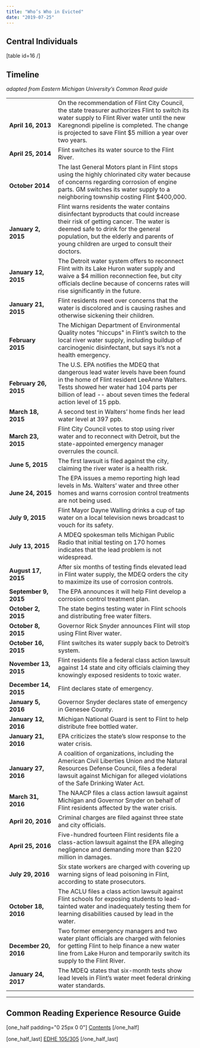 ```yaml
---
title: "Who’s Who in Evicted"
date: "2019-07-25"
---
```


## Central Individuals

\[table id=16 /\]

## Timeline

_adapted from Eastern Michigan University’s Common Read guide_

<table width="637"><tbody><tr><td width="134"><strong>&nbsp;</strong><div></div><strong>April 16, 2013</strong></td><td width="503">On the recommendation of Flint City Council, the state treasurer authorizes Flint to switch its water supply to Flint River water until the new Karegnondi pipeline is completed. The change is projected to save Flint $5 million a year over two years.</td></tr><tr><td width="134"><strong>April 25, 2014</strong></td><td width="503">Flint switches its water source to the Flint River.</td></tr><tr><td width="134"><strong>&nbsp;</strong><div></div><strong>October 2014</strong></td><td width="503">The last General Motors plant in Flint stops using the highly chlorinated city water because of concerns regarding corrosion of engine parts. GM switches its water supply to a neighboring township costing Flint $400,000.</td></tr><tr><td width="134"><strong>&nbsp;</strong><div></div><strong>January 2, 2015</strong></td><td width="503">Flint warns residents the water contains disinfectant byproducts that could increase their risk of getting cancer. The water is deemed safe to drink for the general population, but the elderly and parents of young children are urged to consult their doctors.</td></tr><tr><td width="134"><strong>January 12, 2015</strong></td><td width="503">The Detroit water system offers to reconnect Flint with its Lake Huron water supply and waive a $4 million reconnection fee, but city officials decline because of concerns rates will rise significantly in the future.</td></tr><tr><td width="134"><strong>January 21, 2015</strong></td><td width="503">Flint residents meet over concerns that the water is discolored and is causing rashes and otherwise sickening their children.</td></tr><tr><td width="134"><strong>&nbsp;</strong><div></div><strong>February 2015</strong></td><td width="503">The Michigan Department of Environmental Quality notes "hiccups" in Flint’s switch to the local river water supply, including buildup of carcinogenic disinfectant, but says it’s not a health emergency.</td></tr><tr><td width="134"><strong>&nbsp;</strong><div></div><strong>February 26, 2015</strong></td><td width="503">The U.S. EPA notifies the MDEQ that dangerous lead water levels have been found in the home of Flint resident LeeAnne Walters. Tests showed her water had 104 parts per billion of lead -- about seven times the federal action level of 15 ppb.</td></tr><tr><td width="134"><strong>March 18, 2015</strong></td><td width="503">A second test in Walters’ home finds her lead water level at 397 ppb.</td></tr><tr><td width="134"><strong>March 23, 2015</strong></td><td width="503">Flint City Council votes to stop using river water and to reconnect with Detroit, but the state-appointed emergency manager overrules the council.</td></tr><tr><td width="134"><strong>June 5, 2015</strong></td><td width="503">The first lawsuit is filed against the city, claiming the river water is a health risk.</td></tr><tr><td width="134"><strong>&nbsp;</strong><div></div><strong>June 24, 2015</strong></td><td width="503">The EPA issues a memo reporting high lead levels in Ms. Walters’ water and three other homes and warns corrosion control treatments are not being used.</td></tr><tr><td width="134"><strong>July 9, 2015</strong></td><td width="503">Flint Mayor Dayne Walling drinks a cup of tap water on a local television news broadcast to vouch for its safety.</td></tr><tr><td width="134"><strong>July 13, 2015</strong></td><td width="503">A MDEQ spokesman tells Michigan Public Radio that initial testing on 170 homes indicates that the lead problem is not widespread.</td></tr><tr><td width="134"><strong>August 17, 2015</strong></td><td width="503">After six months of testing finds elevated lead in Flint water supply, the MDEQ orders the city to maximize its use of corrosion controls.</td></tr><tr><td width="134"><strong>September 9, 2015</strong></td><td width="503">The EPA announces it will help Flint develop a corrosion control treatment plan.</td></tr><tr><td width="134"><strong>October 2, 2015</strong></td><td width="503">The state begins testing water in Flint schools and distributing free water filters.</td></tr><tr><td width="134"><strong>October 8, 2015</strong></td><td width="503">Governor Rick Snyder announces Flint will stop using Flint River water.</td></tr><tr><td width="134"><strong>October 16, 2015</strong></td><td width="503">Flint switches its water supply back to Detroit’s system.</td></tr><tr><td width="134"><strong>November 13, 2015</strong></td><td width="503">Flint residents file a federal class action lawsuit against 14 state and city officials claiming they knowingly exposed residents to toxic water.</td></tr><tr><td width="134"><strong>December 14, 2015</strong></td><td width="503">Flint declares state of emergency.</td></tr><tr><td width="134"><strong>January 5, 2016</strong></td><td width="503">Governor Snyder declares state of emergency in Genesee County.</td></tr><tr><td width="134"><strong>January 12, 2016</strong></td><td width="503">Michigan National Guard is sent to Flint to help distribute free bottled water.</td></tr><tr><td width="134"><strong>January 21, 2016</strong></td><td width="503">EPA criticizes the state’s slow response to the water crisis.</td></tr><tr><td width="134"><strong>&nbsp;</strong><div></div><strong>January 27, 2016</strong></td><td width="503">A coalition of organizations, including the American Civil Liberties Union and the Natural Resources Defense Council, files a federal lawsuit against Michigan for alleged violations of the Safe Drinking Water Act.</td></tr><tr><td width="134"><strong>March 31, 2016</strong></td><td width="503">The NAACP files a class action lawsuit against Michigan and Governor Snyder on behalf of Flint residents affected by the water crisis.</td></tr><tr><td width="134"><strong>April 20, 2016</strong></td><td width="503">Criminal charges are filed against three state and city officials.</td></tr><tr><td width="134"><strong>April 25, 2016</strong></td><td width="503">Five-hundred fourteen Flint residents file a class-action lawsuit against the EPA alleging negligence and demanding more than $220 million in damages.</td></tr><tr><td width="134"><strong>July 29, 2016</strong></td><td width="503">Six state workers are charged with covering up warning signs of lead poisoning in Flint, according to state prosecutors.</td></tr><tr><td width="134"><strong>&nbsp;</strong><div></div><strong>October 18, 2016</strong></td><td width="503">The ACLU files a class action lawsuit against Flint schools for exposing students to lead-tainted water and inadequately testing them for learning disabilities caused by lead in the water.</td></tr><tr><td width="134"><strong>&nbsp;</strong><div></div><strong>December 20, 2016</strong></td><td width="503">Two former emergency managers and two water plant officials are charged with felonies for getting Flint to help finance a new water line from Lake Huron and temporarily switch its supply to the Flint River.</td></tr><tr><td width="134"><strong>January 24, 2017</strong></td><td width="503">The MDEQ states that six-month tests show lead levels in Flint’s water meet federal drinking water standards.</td></tr></tbody></table>

* * *

## Common Reading Experience Resource Guide

\[one\_half padding="0 25px 0 0"\] [Contents](http://library.cwr.olemiss.edu/guides/cre) \[/one\_half\]

\[one\_half\_last\] [EDHE 105/305](http://library.cwr.olemiss.edu/guides/cre/edhe) \[/one\_half\_last\]
